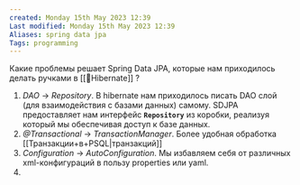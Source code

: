 ```yaml
---
created: Monday 15th May 2023 12:39
Last modified: Monday 15th May 2023 12:39
Aliases: spring data jpa
Tags: programming
---
```


Какие проблемы решает Spring Data JPA, которые нам приходилось делать ручками в [[📙Hibernate]] ?
1. *DAO* -> *Repository*. В hibernate нам приходилось писать DAO слой (для взаимодействия с базами данных) самому. SDJPA предоставляет нам интерфейс **`Repository`** из коробки, реализуя который мы обеспечивая доступ к базе данных. 
2. *@Transactional* -> *TransactionManager*. Более удобная обработка [[Транзакции+в+PSQL|транзакций]]
3. *Configuration* -> *AutoConfiguration*. Мы избавляем себя от различных xml-конфигураций в пользу properties или yaml.
4. 